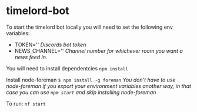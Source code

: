 # timelord-bot

To start the timelord bot locally you will need to set the following env variables:

- TOKEN='' *Discords bot token*
- NEWS_CHANNEL='' *Channel number for whichever room you want a news feed in.*

You will need to install dependentcies `npm install`

Install node-foreman `$ npm install -g foreman` *You don't have to use node-foreman if you export your environment variables another way, in that case you can use `npm start` and skip installing node-foreman*

To run: `nf start`

